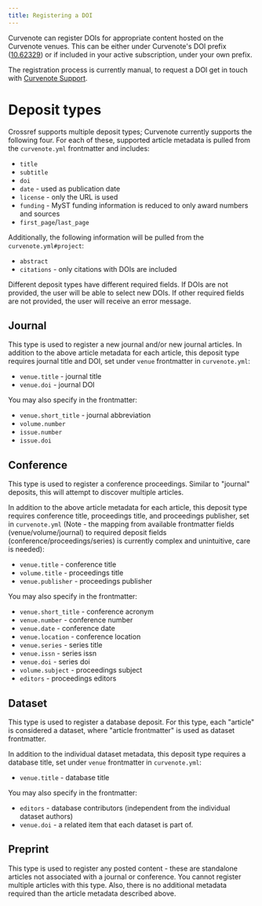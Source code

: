 ```yaml
---
title: Registering a DOI
---
```


Curvenote can register DOIs for appropriate content hosted on the Curvenote venues. This can be either under Curvenote's DOI prefix ([10.62329](https://api.crossref.org/prefixes/10.62329)) or if included in your active subscription, under your own prefix.

The registration process is currently manual, to request a DOI get in touch with [Curvenote Support](mailto:doi@curvenote.com).

# Deposit types

Crossref supports multiple deposit types; Curvenote currently supports the following four. For each of these, supported article metadata is pulled from the `curvenote.yml` frontmatter and includes:

- `title`
- `subtitle`
- `doi`
- `date` - used as publication date
- `license` - only the URL is used
- `funding` - MyST funding information is reduced to only award numbers and sources
- `first_page`/`last_page`

Additionally, the following information will be pulled from the `curvenote.yml#project`:

- `abstract`
- `citations` - only citations with DOIs are included

Different deposit types have different required fields. If DOIs are not provided, the user will be able to select new DOIs. If other required fields are not provided, the user will receive an error message.

## Journal

This type is used to register a new journal and/or new journal articles. In addition to the above article metadata for each article, this deposit type requires journal title and DOI, set under `venue` frontmatter in `curvenote.yml`:

- `venue.title` - journal title
- `venue.doi` - journal DOI

You may also specify in the frontmatter:

- `venue.short_title` - journal abbreviation
- `volume.number`
- `issue.number`
- `issue.doi`

## Conference

This type is used to register a conference proceedings. Similar to "journal" deposits, this will attempt to discover multiple articles.

In addition to the above article metadata for each article, this deposit type requires conference title, proceedings title, and proceedings publisher, set in `curvenote.yml` (Note - the mapping from available frontmatter fields (venue/volume/journal) to required deposit fields (conference/proceedings/series) is currently complex and unintuitive, care is needed):

- `venue.title` - conference title
- `volume.title` - proceedings title
- `venue.publisher` - proceedings publisher

You may also specify in the frontmatter:

- `venue.short_title` - conference acronym
- `venue.number` - conference number
- `venue.date` - conference date
- `venue.location` - conference location
- `venue.series` - series title
- `venue.issn` - series issn
- `venue.doi` - series doi
- `volume.subject` - proceedings subject
- `editors` - proceedings editors

## Dataset

This type is used to register a database deposit. For this type, each "article" is considered a dataset, where "article frontmatter" is used as dataset frontmatter.

In addition to the individual dataset metadata, this deposit type requires a database title, set under `venue` frontmatter in `curvenote.yml`:

- `venue.title` - database title

You may also specify in the frontmatter:

- `editors` - database contributors (independent from the individual dataset authors)
- `venue.doi` - a related item that each dataset is part of.

## Preprint

This type is used to register any posted content - these are standalone articles not associated with a journal or conference. You cannot register multiple articles with this type. Also, there is no additional metadata required than the article metadata described above.
